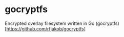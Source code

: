 # gocryptfs

Encrypted overlay filesystem written in Go (gocryptfs)[https://github.com/rfjakob/gocryptfs]
